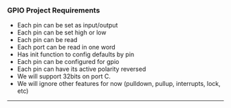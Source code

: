 ### GPIO Project Requirements
* Each pin can be set as input/output
* Each pin can be set high or low
* Each pin can be read
* Each port can be read in one word
* Has init function to config defaults by pin
* Each pin can be configured for gpio
* Each pin can have its active polarity reversed
* We will support 32bits on port C.
* We will ignore other features for now (pulldown, pullup, interrupts, lock, etc)
__________________________________________________________________________